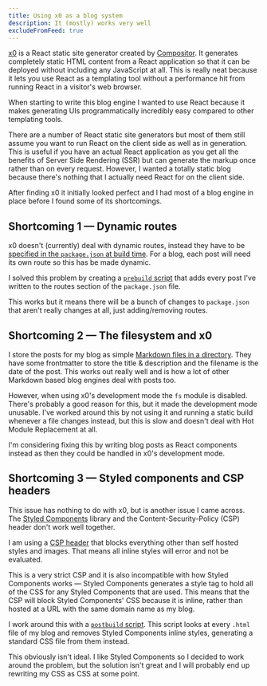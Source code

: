 ```yaml
---
title: Using x0 as a blog system
description: It (mostly) works very well
excludeFromFeed: true
---
```


[x0](https://github.com/c8r/x0) is a React static site generator created by [Compositor](https://compositor.io/). It generates completely static HTML content from a React application so that it can be deployed without including any JavaScript at all. This is really neat because it lets you use React as a templating tool without a performance hit from running React in a visitor's web browser.

When starting to write this blog engine I wanted to use React because it makes generating UIs programmatically incredibly easy compared to other templating tools.

There are a number of React static site generators but most of them still assume you want to run React on the client side as well as in generation. This is useful if you have an actual React application as you get all the benefits of Server Side Rendering (SSR) but can generate the markup once rather than on every request. However, I wanted a totally static blog because there's nothing that I actually need React for on the client side.

After finding x0 it initially looked perfect and I had most of a blog engine in place before I found some of its shortcomings.

## Shortcoming 1 — Dynamic routes

x0 doesn't (currently) deal with dynamic routes, instead they have to be [specified in the `package.json` at build time](https://github.com/c8r/x0/blob/master/README.md#routing). For a blog, each post will need its own route so this has be made dynamic.

I solved this problem by creating a [`prebuild` script](https://github.com/imjoehaines/joehaines.co.uk/blob/293a66270d6d1d07a00442c259001fce4f8f5335/prebuild.js) that adds every post I've written to the routes section of the `package.json` file.

This works but it means there will be a bunch of changes to `package.json` that aren't really changes at all, just adding/removing routes.

## Shortcoming 2 — The filesystem and x0

I store the posts for my blog as simple [Markdown files in a directory](https://github.com/imjoehaines/joehaines.co.uk/tree/master/src/posts). They have some frontmatter to store the title &amp; description and the filename is the date of the post. This works out really well and is how a lot of other Markdown based blog engines deal with posts too.

However, when using x0's development mode the `fs` module is disabled. There's probably a good reason for this, but it made the development mode unusable. I've worked around this by not using it and running a static build whenever a file changes instead, but this is slow and doesn't deal with Hot Module Replacement at all.

I'm considering fixing this by writing blog posts as React components instead as then they could be handled in x0's development mode.

## Shortcoming 3 — Styled components and CSP headers

This issue has nothing to do with x0, but is another issue I came across. The [Styled Components](https://www.styled-components.com) library and the Content-Security-Policy (CSP) header don't work well together.

I am using a [CSP header](https://github.com/imjoehaines/joehaines.co.uk/blob/master/public/_headers#L2) that blocks everything other than self hosted styles and images. That means all inline styles will error and not be evaluated.

This is a very strict CSP and it is also incompatible with how Styled Components works — Styled Components generates a style tag to hold all of the CSS for any Styled Components that are used. This means that the CSP will block Styled Components' CSS because it is inline, rather than hosted at a URL with the same domain name as my blog.

I work around this with a [`postbuild` script](https://github.com/imjoehaines/joehaines.co.uk/blob/293a66270d6d1d07a00442c259001fce4f8f5335/postbuild.js). This script looks at every `.html` file of my blog and removes Styled Components inline styles, generating a standard CSS file from them instead.

This obviously isn't ideal. I like Styled Components so I decided to work around the problem, but the solution isn't great and I will probably end up rewriting my CSS as CSS at some point.

